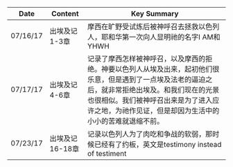 |Date|Content|Key Summary|
|---	|---	|---	|
|07/16/17|出埃及记1-3章|摩西在旷野受试炼后被神呼召去拯救以色列人，耶和华第一次向人显明祂的名字I AM和YHWH|
|07/17/17|出埃及记4-6章|记录了摩西怎样被神呼召，以及摩西的拒绝。神要以色列人从埃及出来，起初他们很乐意，但是遇到了一点埃及法老的逼迫之后，就非常拒绝出埃及。和我们现在的光景也很相似。我们被神呼召出来是为了进入应许之地，为祂作见证，但是却因为生活中的小小的苦难就退缩不前。|
|07/23/17|出埃及记16-18章|记录以色列人为了肉吃和争战的软弱，那时候已经有了约板，英文是testimony instead of testiment|
